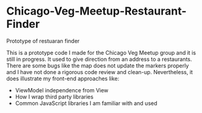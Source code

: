 Chicago-Veg-Meetup-Restaurant-Finder
====================================

Prototype of restuaran finder

This is a prototype code I made for the Chicago Veg Meetup group and it is still in progress. It used to give direction from an address to a restaurants. There are some bugs like the map does not update the markers properly and I have not done a rigorous code review and clean-up. Nevertheless, it does illustrate my front-end approaches like:

- ViewModel independence from View
- How I wrap third party libraries
- Common JavaScript libraries I am familiar with and used

